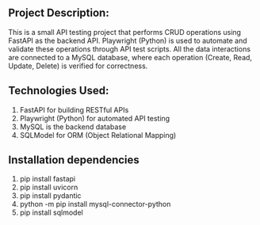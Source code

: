 Project Description:
-----------------------
This is a small API testing project that performs CRUD operations using FastAPI as the backend API. Playwright (Python) is used to automate and validate these operations through API test scripts. All the data interactions are connected to a MySQL database, where each operation (Create, Read, Update, Delete) is verified for correctness.

Technologies Used:
--------------------------
1. FastAPI for building RESTful APIs
2. Playwright (Python) for automated API testing
3. MySQL is the backend database
4. SQLModel for ORM (Object Relational Mapping)

Installation dependencies
---------------------------
1. pip install fastapi 
2. pip install uvicorn
3. pip install pydantic
4. python -m pip install mysql-connector-python
5. pip install sqlmodel
